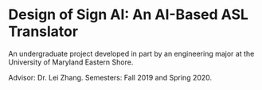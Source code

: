 # Design of Sign AI: An AI-Based ASL Translator

An undergraduate project developed in part by an engineering major at the University of Maryland Eastern Shore. 

Advisor: Dr. Lei Zhang.
Semesters: Fall 2019 and Spring 2020. 
